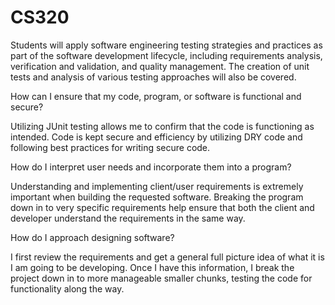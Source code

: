 # CS320
Students will apply software engineering testing strategies and practices as part of the software development lifecycle, including requirements analysis, verification and validation, and quality management. The creation of unit tests and analysis of various testing approaches will also be covered.

How can I ensure that my code, program, or software is functional and secure?
   
  Utilizing JUnit testing allows me to confirm that the code is functioning as intended. 
  Code is kept secure and efficiency by utilizing DRY code and following best practices for writing secure code. 

How do I interpret user needs and incorporate them into a program?
  
   Understanding and implementing client/user requirements is extremely important when building the requested software. 
   Breaking the program down in to very specific requirements help ensure that both the client and developer understand the requirements in the same way. 

How do I approach designing software?

  I first review the requirements and get a general full picture idea of what it is I am going to be developing. 
  Once I have this information, I break the project down in to more manageable smaller chunks, testing the code for functionality along the way. 
